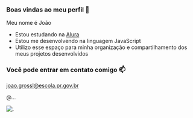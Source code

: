 ### Boas vindas ao meu perfil 🥤

Meu nome é João

- Estou estudando na [Alura](https://www.alura.com.br)
- Estou me desenvolvendo na linguagem JavaScript
- Utilizo esse espaço para minha organização e compartilhamento dos meus projetos desenvolvidos

### Você pode entrar em contato comigo 📫

joao.grossl@escola.pr.gov.br

@...

![.]()
